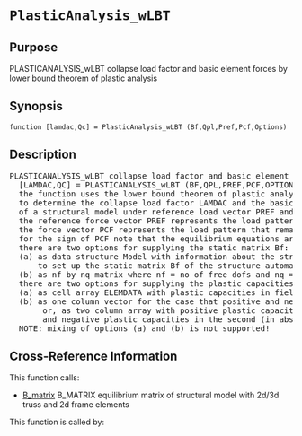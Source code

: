 
<!-- <a name="_top"></a>
<div><a href="../../../_index.md">Home</a> &gt;  <a href="#">latest</a> &gt; <a href="#">Solution_Library</a> &gt; <a href="_index.md">Plastic_Analysis</a> &gt; PlasticAnalysis_wLBT.m</div> -->

<!--<table width="100%"><tr><td align="left"><a href="../../../_index.md"><img alt="<" border="0" src="../../../left.png">&nbsp;Master index</a></td>
<td align="right"><a href="_index.md">Index for latest\Solution_Library\Plastic_Analysis&nbsp;<img alt=">" border="0" src="../../../right.png"></a></td></tr></table>-->
# `PlasticAnalysis_wLBT`
<!-- <h1>PlasticAnalysis_wLBT
</h1> -->

## <a name="_name"></a>Purpose

<!-- <h2 id="purpose"><a name="_name"></a>Purpose</h2> -->

PLASTICANALYSIS_wLBT collapse load factor and basic element forces by lower bound theorem of plastic analysis

<!-- <div class="box"><strong>PLASTICANALYSIS_wLBT collapse load factor and basic element forces by lower bound theorem of plastic analysis</strong></div> -->

## <a name="_synopsis"></a>Synopsis

`function [lamdac,Qc] = PlasticAnalysis_wLBT (Bf,Qpl,Pref,Pcf,Options)` 
## <a name="_description"></a>Description

<pre class="comment">PLASTICANALYSIS_wLBT collapse load factor and basic element forces by lower bound theorem of plastic analysis
  [LAMDAC,QC] = PLASTICANALYSIS_wLBT (BF,QPL,PREF,PCF,OPTIONS)
  the function uses the lower bound theorem of plastic analysis
  to determine the collapse load factor LAMDAC and the basic forces QC at collapse
  of a structural model under reference load vector PREF and force vector PCF at free dofs;
  the reference force vector PREF represents the load pattern to be factored, while
  the force vector PCF represents the load pattern that remains unfactored;
  for the sign of PCF note that the equilibrium equations are: lambda Pref + Pcf = Bf Q;
  there are two options for supplying the static matrix Bf:
  (a) as data structure Model with information about the structural model, that is used
      to set up the static matrix Bf of the structure automatically, or
  (b) as nf by nq matrix where nf = no of free dofs and nq = total number of basic forces;
  there are two options for supplying the plastic capacities QPL:
  (a) as cell array ELEMDATA with plastic capacities in fields Np for axial and Mp for flexural
  (b) as one column vector for the case that positive and negative capacities are the same,
       or, as two column array with positive plastic capacities in the first column
       and negative plastic capacities in the second (in absolute value) (signs matching Q!)
  NOTE: mixing of options (a) and (b) is not supported!</pre>
<!-- <div class="fragment"><pre class="comment">PLASTICANALYSIS_wLBT collapse load factor and basic element forces by lower bound theorem of plastic analysis
  [LAMDAC,QC] = PLASTICANALYSIS_wLBT (BF,QPL,PREF,PCF,OPTIONS)
  the function uses the lower bound theorem of plastic analysis
  to determine the collapse load factor LAMDAC and the basic forces QC at collapse
  of a structural model under reference load vector PREF and force vector PCF at free dofs;
  the reference force vector PREF represents the load pattern to be factored, while
  the force vector PCF represents the load pattern that remains unfactored;
  for the sign of PCF note that the equilibrium equations are: lambda Pref + Pcf = Bf Q;
  there are two options for supplying the static matrix Bf:
  (a) as data structure Model with information about the structural model, that is used
      to set up the static matrix Bf of the structure automatically, or
  (b) as nf by nq matrix where nf = no of free dofs and nq = total number of basic forces;
  there are two options for supplying the plastic capacities QPL:
  (a) as cell array ELEMDATA with plastic capacities in fields Np for axial and Mp for flexural
  (b) as one column vector for the case that positive and negative capacities are the same,
       or, as two column array with positive plastic capacities in the first column
       and negative plastic capacities in the second (in absolute value) (signs matching Q!)
  NOTE: mixing of options (a) and (b) is not supported!</pre></div> -->

<!-- crossreference -->
## <a name="_cross"></a>Cross-Reference Information

This function calls:
<ul style="list-style-image:url(../../../matlabicon.gif)">
<li><a href="../../../latest/Introspection/Structure/B_matrix" class="code" title="function B = B_matrix (Model)">B_matrix</a>	B_MATRIX equilibrium matrix of structural model with 2d/3d truss and 2d frame elements</li></ul>
This function is called by:
<ul style="list-style-image:url(../../../matlabicon.gif)">
</ul>
<!-- crossreference -->




<!-- <hr><address>Generated on Sun 20-Dec-2020 19:28:50 by <strong><a href="http://www.artefact.tk/software/matlab/m2html/" title="Matlab Documentation in HTML">m2html</a></strong> &copy; 2005</address> -->